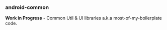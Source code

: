 ### android-common
**Work in Progress** - Common Util &amp; UI libraries a.k.a most-of-my-boilerplate code.
